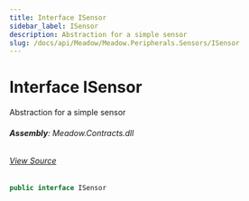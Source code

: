 ```yaml
---
title: Interface ISensor
sidebar_label: ISensor
description: Abstraction for a simple sensor
slug: /docs/api/Meadow/Meadow.Peripherals.Sensors/ISensor
---
```

# Interface ISensor
Abstraction for a simple sensor

###### **Assembly**: Meadow.Contracts.dll
###### [View Source](https://github.com/WildernessLabs/Meadow.Contracts.git/blob/develop/Source/Meadow.Contracts/Peripherals/Sensors/ISensor.cs#L8)
```csharp title="Declaration"
public interface ISensor
```
